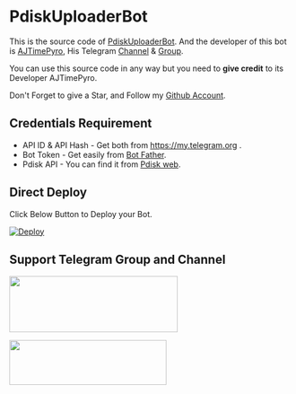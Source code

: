 # PdiskUploaderBot

This is the source code of [PdiskUploaderBot](http://t.me/PdiskUploaderAJBot).
And the developer of this bot is [AJTimePyro](https://t.me/AJTimePyro), His Telegram [Channel](http://t.me/AJPyroVerse) & [Group](http://t.me/AJPyroVerseGroup).

You can use this source code in any way but you need to **give credit** to its
Developer AJTimePyro.

Don't Forget to give a Star, and Follow my [Github Account](https://github.com/AJTimePyro).


## Credentials Requirement
* API ID & API Hash - Get both from https://my.telegram.org .
* Bot Token - Get easily from [Bot Father](https://t.me/BotFather).
* Pdisk API - You can find it from [Pdisk web](https://www.pdisk.net/use-api).


## Direct Deploy
Click Below Button to Deploy your Bot.

[![Deploy](https://www.herokucdn.com/deploy/button.svg)](https://heroku.com/deploy?template=https://github.com/JAsuranbots/PdiskUploaderBot)

## Support Telegram Group and Channel

<a href="http://t.me/AJPyroVerse"><img src="https://smartiblogster.com/wp-content/uploads/2021/03/smartiblogster-iblogster-join-telegram-channel.png" style="width: 300px; height: 100px"></a>

<a href="http://t.me/AJPyroVerseGroup"><img src="https://www.pngitem.com/pimgs/m/214-2144731_groups-on-telegram-telegram-group-link-png-transparent.png" style="width: 280px; height: 80px"></a>
